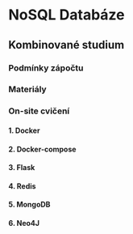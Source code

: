 # NoSQL Databáze

## Kombinované studium

### Podmínky zápočtu

### Materiály

### On-site cvičení

#### 1. Docker

#### 2. Docker-compose

#### 3. Flask

#### 4. Redis

#### 5. MongoDB

#### 6. Neo4J
